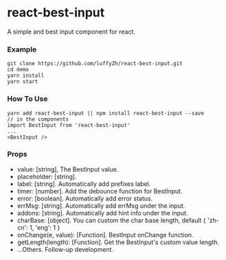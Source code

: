 # react-best-input
A simple and best input component for react.

### Example
```
git clone https://github.com/luffyZh/react-best-input.git
cd demo
yarn install
yarn start
```
### How To Use
```
yarn add react-best-input || npm install react-best-input --save
// in the components
import BestInput from 'react-best-input'
...
<BestInput />
```
### Props
  - value: [string], The BestInput value.
  - placeholder: [string].
  - label: [string]. Automatically add prefixes label.
  - timer: [number]. Add the debounce function for BestInput.
  - error: [boolean]. Automatically add error status.
  - errMsg: [string]. Automatically add errMsg under the input.
  - addons: [string]. Automatically add hint info under the input.
  - charBase: [object]. You can custom the char base length, default { 'zh-cn': 1, 'eng': 1 }
  - onChange(e, value): [Function]. BestInput onChange function.
  - getLength(length): [Function]. Get the BestInput's custom value length.
  - ...Others. Follow-up development. 

